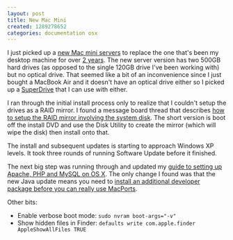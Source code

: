 ```yaml
---
layout: post
title: New Mac Mini
created: 1289278652
categories: documentation osx
---
```

I just picked up a <a href="http://www.apple.com/macmini/">new Mac mini servers</a> to replace the one that's been my desktop machine for over <a href="http://drewish.com/content/2008/08/mac_mini_ram_upgrades">2 years</a>. The new server version has two 500GB hard drives (as opposed to the single 120GB drive I've been working with) but no optical drive. That seemed like a bit of an inconvenience since I just bought a MacBook Air and it doesn't have an optical drive either so I picked up a <a href="http://store.apple.com/us/product/MB397G/A">SuperDrive</a> that I can use with either.
 
I ran through the initial install process only to realize that I couldn't setup the drives as a RAID mirror. I found a message board thread that describes <a href="http://discussions.apple.com/message.jspa?messageID=10503244">how to setup the RAID mirror involving the system disk</a>. The short version is boot off the install DVD and use the Disk Utility to create the mirror (which will wipe the disk) then install onto that. 

The install and subsequent updates is starting to approach Windows XP levels. It took three rounds of running Software Update before it finished.

The next big step was running through and updated my <a href="http://drewish.com/content/2009/09/drupal_6_on_snow_leopard">guide to setting up Apache, PHP and MySQL on OS X</a>. The only change I found was that the new Java update means you need to <a href="https://trac.macports.org/ticket/26934">install an additional developer package before you can really use MacPorts</a>.

Other bits:
<ul>
<li>Enable verbose boot mode:
<code>sudo nvram boot-args="-v"</code></li>
<li>Show hidden files in Finder:
<code>defaults write com.apple.finder AppleShowAllFiles TRUE</code></li>
</ul>
